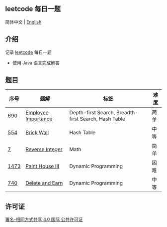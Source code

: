 ## leetcode 每日一题

简体中文 | [English](./README_EN.md)

## 介绍

记录 [leetcode](https://leetcode-cn.com/u/wellemon/) 每日一题

- 使用 Java 语言完成解答

## 题目

| 序号                                                         | 题解                                                         | 标签                                                  | 难度 |
| ------------------------------------------------------------ | ------------------------------------------------------------ | ----------------------------------------------------- | ---- |
| [690](https://leetcode-cn.com/problems/employee-importance/) | [Employee Importance](./solution/java/0690-Employee-Importance/Solution.java) | Depth-first Search, Breadth-first Search,  Hash Table | 简单 |
| [554](https://leetcode-cn.com/problems/brick-wall/)          | [Brick Wall](./solution/java/0554-Brick-Wall/Solution.java)  | Hash Table                                            | 中等 |
| [7](https://leetcode-cn.com/problems/reverse-integer/)       | [Reverse Integer](./solution/java/0007-Reverse-Integer/Solution.java) | Math                                                  | 简单 |
| [1473](https://leetcode-cn.com/problems/paint-house-iii/)    | [Paint House III](./solution/java/1473-Paint-House-3/Solution.java) | Dynamic Programming                                   | 困难 |
| [740](https://leetcode-cn.com/problems/delete-and-earn/)     | [Delete and Earn](./solution/java/0740-Delete-and-Earn/Solution.java) | Dynamic Programming                                   | 中等 |

## 许可证

<a rel="license" href="http://creativecommons.org/licenses/by-sa/4.0/">署名-相同方式共享 4.0 国际 公共许可证</a>

